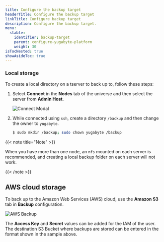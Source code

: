 ```yaml
---
title: Configure the backup target
headerTitle: Configure the backup target
linkTitle: Configure backup target
description: Configure the backup target.
menu:
  stable:
    identifier: backup-target
    parent: configure-yugabyte-platform
    weight: 30
isTocNested: true
showAsideToc: true
---
```


### Local storage

To create a local directory on a tserver to back up to, follow these steps:

1. Select **Connect** in the **Nodes** tab of the universe and then select the server from **Admin Host**.

    ![Connect Modal](/images/ee/br-connect-modal.png)

2. While connected using `ssh`, create a directory `/backup` and then change the owner to `yugabyte`.

    ```sh
    $ sudo mkdir /backup; sudo chown yugabyte /backup
    ```

{{< note title="Note" >}}

When you have more than one node, an `nfs` mounted on each server is recommended, and
creating a local backup folder on each server will not work.

{{< /note >}}

## AWS cloud storage

To back up to the Amazon Web Services (AWS) cloud, use the **Amazon S3** tab in **Backup** configuration.

![AWS Backup](/images/ee/br-aws-s3.png)

The **Access Key** and **Secret** values can be added for the IAM of the user. The destination S3 Bucket where backups are
stored can be entered in the format shown in the sample above.
